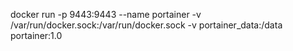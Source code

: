 docker run -p 9443:9443 --name portainer -v /var/run/docker.sock:/var/run/docker.sock -v portainer_data:/data portainer:1.0